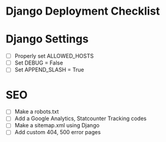 # Django Deployment Checklist

# Django Settings
- [ ] Properly set ALLOWED_HOSTS
- [ ] Set DEBUG = False
- [ ] Set APPEND_SLASH = True

# SEO
- [ ]  Make a robots.txt
- [ ]  Add a Google Analytics, Statcounter Tracking codes
- [ ]   Make a sitemap.xml using Django
- [ ]   Add custom 404, 500 error pages
